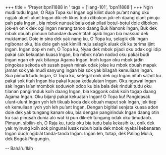 +++
title = 'Prayer bpn11888 in '
tags = ['lang-101', 'bpn11888']
+++
Ngin mudi tudu Ingan, O Raja Topa ku! Ingan ogi kilint duoh pu’ant nang oku ngijak ulunt-ulunt Ingan dik-eh tikos tudu dibokon jok-eh daang olant pinuju pah pala Ingan , bia mbok nunuak bala odak pilati botul-botul doie dibokon jok-eh onik dek ogi Ingan nerang tanon daang Buk Nanonk Ingan, Buk dek mbok obuah pimuun bitundae duwoh  titah ajaib Ingan bia maksud dek muktamad. 
Doie in sina dek yak nang ku, O Topa ku, selagik dik Ingan ngibonar oku, bia doie geh yak kimilit nuju selagik aluak dik ku terima ijint Ingan. Ingan dop eh neh, O Topa ku, Nyaa dek mbok pijadi oku odak ogi idip pakai sok kekuatan kuasa Ingan, bia mbok na’an nadod oku pakai budi Ingan ngan eh yak bitanga Agama Ingan. Inoh lugan oku mbok jadin pingokas sekoda eh susah payah minak odak jolae ku mbok obuah mapak jaman sok yak mudi sanyung Ingan bia sok yak bilagah kemuliaan Ingan. 
Sua pimudi tudu Ingan, O Topa ku, setegal onik dek ogi Ingan nitah sa’ant ku pakai sok titah Ingan bia pakai kuasa kedaulatan Ingan. Oku nguwai Ingan sak Ingan la’an mombok soduwoh odop ku bia bala dek rinduk tudu oku tilanan pangirinduk koih daang Ingan, bia kaggonk odak koih togap daang Agama Ingan. Oku bijanji pakai kekuatan Ingan! O Topa ku! Pangidasak ulunt-ulunt Ingan yoh leh tikuab koda dek obuah maput sok Ingan, jek tiep eh kemuliaan iyoh yoh leh pu’ant Ingan. Dengan bigitial senjata kuasa adon doie dek yak tungang kanam oku, bia dengan pangirinduk Ingan daang otin ku sua pinusah dunia alo wat ki pun dik-eh tungang odak oku timudaob.
Pimuun, sibilin-eh, O Raja ku, tudu oku bia tudu bala kekasih ku, onik dek yak nyinung koih sok pingunai lusak rubuh bala dek mbok nyakal kebenaran Ingan duoh ngibial tanda-tanda Ingan. Ingan leh, totap, dek Paling Mulia, dek Bogok Pingungin.

-- Bahá'u'lláh
